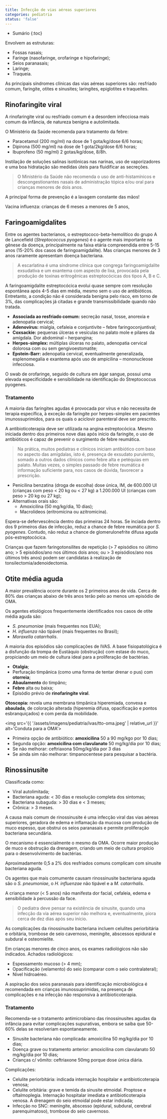 ```yaml
---
title: Infecção de vias aéreas superiores
categories: pediatria
status: 'false'
---
```


* Sumário
{:toc}

Envolvem as estruturas:

* Fossas nasais;
* Faringe (nasofaringe, orofaringe e hipofaringe);
* Seios paranasais;
* Laringe;
* Traqueia.

As principais síndromes clínicas das vias aéreas superiores são: resfriado comum, faringite, otites e sinusites; laringites, epiglotites e traqueítes.

## Rinofaringite viral

A rinofaringite viral ou resfriado comum é a desordem infecciosa mais comum da infância, de natureza benigna e autolimitada.

O Ministério da Saúde recomenda para tratamento da febre:

* Parace­tamol (200 mg/ml) na dose de 1 gota/kg/dose 6/6 horas;
* Dipirona (500 mg/ml) na dose de 1 gota/2kg/dose 6/6 horas;
* Ibuprofeno (50 mg/ml) 2 gotas/kg/dose, 8/8h.

Instilação de soluções salinas isotônicas nas narinas, uso de vaporizadores e uma boa hidratação são medidas úteis para fluidificar as secreções. 

> O Ministério da Saúde não recomenda o uso de anti-histamínicos e descongestionantes nasais de administração tópica e/ou oral para crianças menores de dois anos.

A principal forma de prevenção é a lavagem constante das mãos!


Vacina influenza: crianças de 6 meses a menores de 5 anos,

## Faringoamigdalites

Entre os agentes bacterianos, o estreptococo-beta-hemolítico do grupo A de Lancefield (*Streptococcus pyogenes*) é o agente mais importante na gênese da doença, principalmente na faixa etária compreendida entre 5-15 anos (15-20% dos casos de faringoamigdalite). Mas crianças menores de 3 anos raramente apresentam doença bacteriana. 

>  A escarlatina é uma síndrome clínica que congrega faringoamigdalite exsudativa e um exantema com aspecto de lixa, provocada pela produção de toxinas eritrogênicas estreptocócicas dos tipos A, B e C.

A faringoamigdalite estreptocócica evolui quase sempre com resolução espontânea após 4-5 dias em média, mesmo sem o uso de antibióticos. Entretanto, a condição não é considerada benigna pelo risco, em torno de 3%, das complicações já citadas e grande transmissibilidade quando não tratada.

* **Associada ao resfriado comum:** secreção nasal, tosse, anorexia e adenopatia cervical;
* **Adenovírus:** mialgia, cefaleia e conjuntivite – febre faringoconjuntival;
* **Coxsackie:** pequenas úlceras e vesículas no palato mole e pilares da amígdala. Dor abdominal – herpangina;
* **Herpes-simplex:** múltiplas úlceras no palato, adenopatia cervical dolorosa com ou sem gengivoestomatite;
* **Epstein-Barr:** adenopatia cervical, eventualmente generalizada, esplenomegalia e exantema após uso de ampicilina – mononucleose infecciosa.

O swab de orofaringe, seguido de cultura em ágar sangue, possui uma elevada especificidade e sensibilidade na identificação do Streptococcus pyogenes.

### Tratamento

A maioria das faringites agudas é provocada
por vírus e não necessita de terapia específica,
à exceção da faringite por herpes-simplex em
pacientes imunossuprimidos, para os quais o
aciclovir parenteral deve ser prescrito.

A antibioticoterapia deve ser utilizada na angina estreptocócica. Mesmo iniciada dentro dos
primeiros nove dias após início da faringite, o
uso de antibióticos é capaz de prevenir o surgimento de febre reumática.

> Na prática, muitos pediatras e clínicos iniciam antibiótico com base no aspecto das amígdalas, isto é, presença de exsudato purulento, somado a outros dados clínicos como febre alta e petéquias em palato. Muitas vezes, o simples passado de febre reumática é informação suficiente para, nos casos de dúvida, favorecer a prescrição.

* Penicilina benzatina (droga de escolha) dose única, IM, de 600.000 UI (crianças com peso < 20 kg ou < 27 kg) a 1.200.000 UI (crianças com peso > 20 kg ou 27 kg);
* Alternativas orais são: 
  * Amoxicilina (50 mg/kg/dia, 10 dias);
  * Macrolídeos (eritromicina ou azitromicina).

Espera-se deferves­cência dentro das primeiras 24 horas. Se inciada dentro dos 9 primeiros dias de infecção, reduz a chance de febre reumática por *S. pyogenes*. Contudo, não reduz a chance de glomerulonefrite difusa aguda pós-estreptocócica.

Crianças que fazem faringotonsilites de repetição (> 7 episódios no último ano; > 5 episódios/ano nos últimos dois anos; ou > 3 episódios/ano nos últimos três anos) podem ser candidatas à
realização de tonsilectomia/adenoidectomia.

## Otite média aguda

A maior prevalência ocorre durante os 2 primeiros anos de vida. Cerca de 80% das crianças abaixo de três anos terão pelo ao menos um episódio de OMA.

Os agentes etiológicos frequentemente identificados nos casos de otite média aguda são: 

* *S. pneumoniae* (mais frequentes nos EUA);
* *H. influenza* não tipável (mais frequentes no Brasil);
* *Moraxella catarrhalis*.

A maioria dos episódios são complicações de IVAS. A base
fisiopatológica é a disfunção da trompa de Eustáquio (obstrução) com estase do muco, propiciando um meio de cultura ideal para a proliferação de bactérias.

* **Otalgia**;
* Perfuração timpânica (como uma forma de tentar drenar o pus) com **otorreia**;
* **Abaulamento** do timpâno;
* **Febre** alta ou baixa;
* Episódio prévio de **rinofaringite viral**.

**Otoscopia:** revela uma membrana timpânica hiperemiada, convexa e **abaulada**, de coloração alterada (hiperemia difusa, opacificação e pontos esbranquiçados) e com perda da mobilidade.

<img src='{{ '/assets/imagens/pediatria/ivas/tto-oma.jpeg' | relative_url }}' alt='Conduta para a OMA'> 

* Primeira opção de antibiótico: **amoxicilina** 50 a 90 mg/kgo por 10 dias;
* Segunda opção: **amoxicilina com clavulanato** 50 mg/kg/dia por 10 dias;
* Se não melhorar: ceftriaxona 50mg/kg/dia por 3 dias
* Se ainda sim não melhorar: timpanocentese para pesquisar a bactéria.

## Rinossinusite

Classificada como:

* Viral autolimitada;
* Bacteriana aguda: < 30 dias e resolução completa dos sintomas;
* Bacteriana subaguda: > 30 dias e < 3 meses;
* Crônica: > 3 meses.

A causa mais comum de rinossinusite é uma infecção viral das vias aéreas superiores, geradora de edema e inflamação da mucosa com produção de muco espesso, que obstrui os seios paranasais e permite proliferação bacteriana secundária. 

O mecanismo é essencialmente o mesmo da OMA. Ocorre maior produção de muco e obstrução da drenagem, criando um meio de cultura propício para o desenvolvimento de bactérias.

Aproximadamente 0,5 a 2% dos resfriados comuns complicam com sinusite bacteriana aguda.

Os agentes que mais comumente causam rinossinusite bacteriana aguda são o *S. pneumoniae*, o *H. influenzae* não tipável e a *M. catarrhalis*.

A criança menor (< 5 anos) não manifesta dor facial, cefaleia, edema e sensibilidade à percussão da face.


> O pediatra deve pensar na existência de sinusite, quando uma infecção da via aérea superior não melhora e, eventualmente, piora cerca de dez dias após seu início.

As complicações da rinossinusite bacteriana incluem celulites periorbitária e orbitária, trombose de seio cavernoso, meningite, abscessos epidural e subdural e osteomielite.

Em crianças menores de cinco anos, os exames radiológicos não são indicados. Achados radiológicos:

* Espessamento mucoso (> 4 mm);
* Opacificação (velamento) do seio (comparar com o seio contralateral);
* Nível hidroaéreo.

A aspiração dos seios paranasais para identificação microbiológica é recomendada em crianças imunossuprimidas, na presença de complicações e na infecção não responsiva à antibioticoterapia.

### Tratamento

Recomenda-se o tratamento antimicrobiano das rinossinusites agudas da infância para evitar complicações supurativas, embora se saiba que 50-60% delas se resolveriam espontaneamente.

* Sinusite bacteriana não complicada: amoxicilina 50 mg/kg/dia por 10 dias;
* Doença grave ou tratamento anterior: amoxicilina com clavulanato 50 mg/kg/dia por 10 dias;
* Crianças c/ vômito: ceftriaxone 50mg porque dose única diária.

Complicações:

* Celulite periorbitária: indicada internação hospitalar e antibioticoterapia venosa;
* Celulite orbitária: grave e temida da sinusite etmoidal. Prop­tose e oftalmoplegia. Internação hospitalar imediata e antibioticoterapia venosa. A drenagem do seio etmoidal pode estar indicada;
* Infecção no SNC: meningite, abscesso (epidural, subdural, cerebral parenquimatoso), trombose do seio cavernoso.
